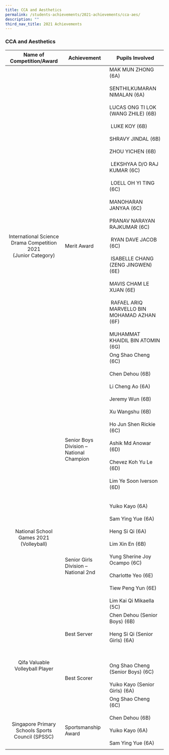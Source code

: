 ```yaml
---
title: CCA and Aesthetics
permalink: /students-achievements/2021-achievements/cca-aes/
description: ""
third_nav_title: 2021 Achievements
---
```

### CCA and Aesthetics

| **Name of Competition/Award**  | **Achievement**  | **Pupils Involved**  |
|:-:|---|---|
| <br><br><br><br><br><br><br><br><br><br><br><br>International Science Drama Competition<br> 2021  <br>(Junior Category)  | <br><br><br><br><br><br><br><br><br><br><br><br>Merit Award  | MAK MUN ZHONG (6A)  <br><br>SENTHILKUMARAN NIMALAN (6A)  <br><br>LUCAS ONG TI LOK (WANG ZHILE) (6B)  <br><br>&nbsp;LUKE KOY (6B)<br><br>SHRAVY JINDAL (6B)  <br><br>ZHOU YICHEN (6B)  <br><br>&nbsp;LEKSHYAA D/O RAJ KUMAR (6C)  <br><br>&nbsp;LOELL OH YI TING (6C)  <br><br>MANOHARAN JANYAA (6C)  <br><br>PRANAV NARAYAN RAJKUMAR (6C)  <br><br>&nbsp;RYAN DAVE JACOB (6C)  <br><br>&nbsp;ISABELLE CHANG (ZENG JINGWEN) (6E)  <br><br>MAVIS CHAM LE XUAN (6E)  <br><br>&nbsp;RAFAEL ARIQ MARVELLO BIN MOHAMAD AZHAN (6F)  <br><br>MUHAMMAT KHAIDIL BIN ATOMIN (6G)  |
| <br><br><br><br><br><br><br><br><br><br><br><br><br><br><br><br><br><br>National School Games 2021 (Volleyball)  | <br><br><br><br><br><br><br><br>Senior Boys Division – National Champion <br><br><br><br><br><br><br><br><br><br><br><br><br><br><br><br>Senior Girls Division –  <br>National 2nd | Ong Shao Cheng (6C)<br><br>Chen Dehou (6B)<br><br>Li Cheng Ao (6A)<br><br>Jeremy Wun (6B)<br><br>Xu Wangshu (6B)<br><br>Ho Jun Shen Rickie (6C)<br><br>Ashik Md Anowar (6D)<br><br>Chevez Koh Yu Le (6D)<br><br>Lim Ye Soon Iverson (6D) <br><br><br>Yuiko Kayo (6A)<br><br>Sam Ying Yue (6A)<br><br>Heng Si Qi (6A)<br><br>Lim Xin En (6B)<br><br>Yung Sherine Joy Ocampo (6C)<br><br>Charlotte Yeo (6E)<br><br>Tiew Peng Yun (6E)<br><br>Lim Kai Qi Mikaella (5C) |
| <br><br><br><br>Qifa Valuable Volleyball Player  | <br>Best Server <br><br><br><br><br><br><br>Best Scorer  | Chen Dehou (Senior Boys) (6B)<br><br>Heng Si Qi (Senior Girls) (6A) <br><br><br><br>Ong Shao Cheng (Senior Boys) (6C)<br><br>Yuiko Kayo (Senior Girls) (6A) |
| <br><br><br>Singapore Primary Schools Sports Council (SPSSC)  | <br><br><br>Sportsmanship Award  | Ong Shao Cheng (6C)<br><br>Chen Dehou (6B)<br><br>Yuiko Kayo (6A)<br><br>Sam Ying Yue (6A)  |
|   |   |   |